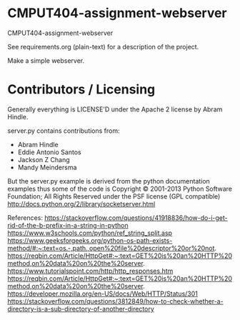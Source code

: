 CMPUT404-assignment-webserver
=============================

CMPUT404-assignment-webserver

See requirements.org (plain-text) for a description of the project.

Make a simple webserver.

Contributors / Licensing
========================

Generally everything is LICENSE'D under the Apache 2 license by Abram Hindle.

server.py contains contributions from:

* Abram Hindle
* Eddie Antonio Santos
* Jackson Z Chang
* Mandy Meindersma 

But the server.py example is derived from the python documentation
examples thus some of the code is Copyright © 2001-2013 Python
Software Foundation; All Rights Reserved under the PSF license (GPL
compatible) http://docs.python.org/2/library/socketserver.html

References:
https://stackoverflow.com/questions/41918836/how-do-i-get-rid-of-the-b-prefix-in-a-string-in-python
https://www.w3schools.com/python/ref_string_split.asp
https://www.geeksforgeeks.org/python-os-path-exists-method/#:~:text=os.-,path.,open%20file%20descriptor%20or%20not.
https://reqbin.com/Article/HttpGet#:~:text=GET%20is%20an%20HTTP%20method,on%20data%20on%20the%20server.
https://www.tutorialspoint.com/http/http_responses.htm
https://reqbin.com/Article/HttpGet#:~:text=GET%20is%20an%20HTTP%20method,on%20data%20on%20the%20server.
https://developer.mozilla.org/en-US/docs/Web/HTTP/Status/301
https://stackoverflow.com/questions/3812849/how-to-check-whether-a-directory-is-a-sub-directory-of-another-directory